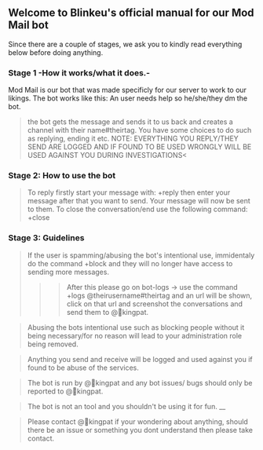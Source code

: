 ## Welcome to Blinkeu's official manual for our Mod Mail bot
Since there are a couple of stages, we ask you to kindly read everything below before doing anything.


### Stage 1 -How it works/what it does.-
Mod Mail is our bot that was made specificly for our server to work to our likings. 
The bot works like this:
An user needs help so he/she/they dm the bot. 
> the bot gets the message and sends it to us back and creates a channel with their name#theirtag.
> You have some choices to do such as replying, ending it etc.
>NOTE: EVERYTHING YOU REPLY/THEY SEND ARE LOGGED AND IF FOUND TO BE USED WRONGLY WILL BE USED AGAINST YOU DURING INVESTIGATIONS<


### Stage 2: How to use the bot

>To reply firstly start your message with: +reply then enter your message after that you want to send. Your message will now be sent to them.
>To close the conversation/end use the following command: +close

### Stage 3: Guidelines
>If the user is spamming/abusing the bot's intentional use, immidentaly do the command +block and they will no longer have access to sending more messages. 
>>>After this please go on bot-logs -> use the command +logs @theirusername#theirtag and an url will be shown, click on that url and screenshot the conversations and send them to @🌸kingpat.

>Abusing the bots intentional use such as blocking people without it being necessary/for no reason will lead to your administration role being removed.

>Anything you send and receive will be logged and used against you if found to be abuse of the services.

>The bot is run by @🌸kingpat and any bot issues/ bugs should only be reported to @🌸kingpat.

>The bot is not an tool and you shouldn't be using it for fun.
__

>Please contact @🌸kingpat if your wondering about anything, should there be an issue or something you dont understand then please take contact.
